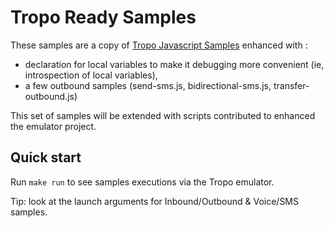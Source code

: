 # Tropo Ready Samples

These samples are a copy of [Tropo Javascript Samples](https://github.com/tropo/tropo-samples/tree/master/javascript)
enhanced with :
- declaration for local variables to make it debugging more convenient (ie, introspection of local variables),
- a few outbound samples (send-sms.js, bidirectional-sms.js, transfer-outbound.js)

This set of samples will be extended with scripts contributed to enhanced the emulator project.

## Quick start

Run `make run` to see samples executions via the Tropo emulator.

Tip: look at the launch arguments for Inbound/Outbound & Voice/SMS samples.


